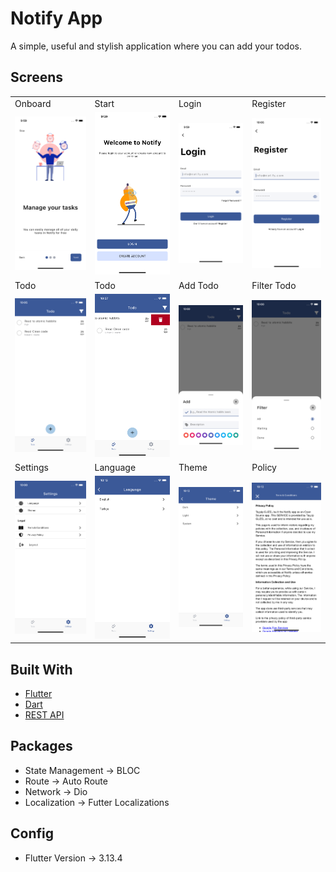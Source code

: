 
# Notify App

A simple, useful and stylish application where you can add your todos.

## Screens

<table>
  <tr>
    <td>Onboard</td>
    <td>Start</td>
    <td>Login</td>
    <td>Register</td>
  </tr>
  <tr>
     <td><img src="screenshots/onboard.png"></td>
     <td><img src="screenshots/start.png"></td>
     <td><img src="screenshots/login.png"></td>
     <td><img src="screenshots/register.png"></td>
  </tr>
  <tr>
    <td>Todo</td>
	<td>Todo</td>
    <td>Add Todo</td>
    <td>Filter Todo</td>
  </tr>
  <tr>
     <td><img src="screenshots/todo.png"></td>
     <td><img src="screenshots/todo-delete.png"></td>
	<td><img src="screenshots/add-todo.png"></td>
     <td><img src="screenshots/filter-todo.png"></td>
  </tr>
    <tr>
    <td>Settings</td>
	<td>Language</td>
    <td>Theme</td>
    <td>Policy</td>
  </tr>
  <tr>
     <td><img src="screenshots/settings.png"></td>
     <td><img src="screenshots/language.png"></td>
	<td><img src="screenshots/theme.png"></td>
     <td><img src="screenshots/policy.png"></td>
  </tr>
</table>

## Built With

- [Flutter](https://flutter.dev/)
- [Dart](https://dart.dev/)
- [REST API](https://github.com/tyypgzl/notify-server)


## Packages
- State Management -> BLOC
- Route -> Auto Route
- Network -> Dio
- Localization -> Futter Localizations


## Config
- Flutter Version -> 3.13.4
